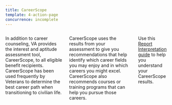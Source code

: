 ```yaml
---
title: CareerScope
template: 4-action-page
concurrence: incomplete
---
```


<div class="main" role="main" markdown="0">

<!--<div class="action-bar">
  <div class="row">
    <div class="small-12 columns">

    </div>
  </div>
</div>-->

<div class="section one" markdown="0">
<div class="primary" markdown="0">
<div class="row" markdown="0">
<div class="small-12 columns" markdown="1">

In addition to career counseling, VA provides the interest and aptitude assessment tool, CareerScope, to all eligible benefit recipients. CareerScope has been used frequently by Veterans to determine the best career path when transitioning to civilian life.

CareerScope uses the results from your assessment to give you recommendations that help identify which career fields you may enjoy and in which careers you might excel. CareerScope also recommends courses or training programs that can help you pursue those careers.

Use this [Report Interpretation guide](http://www.benefits.va.gov/gibill/docs/job_aids/CareerScope_Report_Interpretation.pdf) to help you understand your CareerScope results.


</div>
</div>
</div>


</div>
